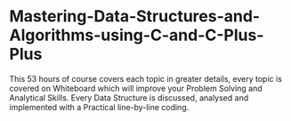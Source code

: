 # Mastering-Data-Structures-and-Algorithms-using-C-and-C-Plus-Plus
 This 53 hours of course covers each topic in greater details, every topic is covered on Whiteboard which will improve your Problem Solving and Analytical Skills. Every Data Structure is discussed, analysed and implemented with a Practical line-by-line coding.
